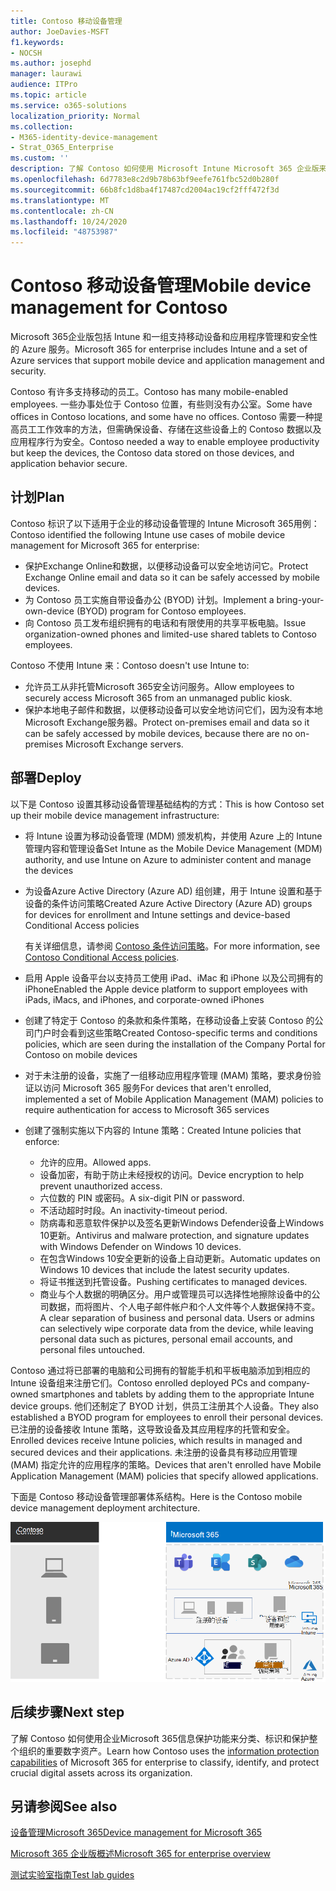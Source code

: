 ```yaml
---
title: Contoso 移动设备管理
author: JoeDavies-MSFT
f1.keywords:
- NOCSH
ms.author: josephd
manager: laurawi
audience: ITPro
ms.topic: article
ms.service: o365-solutions
localization_priority: Normal
ms.collection:
- M365-identity-device-management
- Strat_O365_Enterprise
ms.custom: ''
description: 了解 Contoso 如何使用 Microsoft Intune Microsoft 365 企业版来管理其设备以及在其上运行的应用。
ms.openlocfilehash: 6d7783e8c2d9b78b63bf9eefe761fbc52d0b280f
ms.sourcegitcommit: 66b8fc1d8ba4f17487cd2004ac19cf2fff472f3d
ms.translationtype: MT
ms.contentlocale: zh-CN
ms.lasthandoff: 10/24/2020
ms.locfileid: "48753987"
---
```

# <a name="mobile-device-management-for-contoso"></a><span data-ttu-id="194f2-103">Contoso 移动设备管理</span><span class="sxs-lookup"><span data-stu-id="194f2-103">Mobile device management for Contoso</span></span>

<span data-ttu-id="194f2-104">Microsoft 365企业版包括 Intune 和一组支持移动设备和应用程序管理和安全性的 Azure 服务。</span><span class="sxs-lookup"><span data-stu-id="194f2-104">Microsoft 365 for enterprise includes Intune and a set of Azure services that support mobile device and application management and security.</span></span>

<span data-ttu-id="194f2-105">Contoso 有许多支持移动的员工。</span><span class="sxs-lookup"><span data-stu-id="194f2-105">Contoso has many mobile-enabled employees.</span></span> <span data-ttu-id="194f2-106">一些办事处位于 Contoso 位置，有些则没有办公室。</span><span class="sxs-lookup"><span data-stu-id="194f2-106">Some have offices in Contoso locations, and some have no offices.</span></span> <span data-ttu-id="194f2-107">Contoso 需要一种提高员工工作效率的方法，但需确保设备、存储在这些设备上的 Contoso 数据以及应用程序行为安全。</span><span class="sxs-lookup"><span data-stu-id="194f2-107">Contoso needed a way to enable employee productivity but keep the devices, the Contoso data stored on those devices, and application behavior secure.</span></span>

## <a name="plan"></a><span data-ttu-id="194f2-108">计划</span><span class="sxs-lookup"><span data-stu-id="194f2-108">Plan</span></span>

<span data-ttu-id="194f2-109">Contoso 标识了以下适用于企业的移动设备管理的 Intune Microsoft 365用例：</span><span class="sxs-lookup"><span data-stu-id="194f2-109">Contoso identified the following Intune use cases of mobile device management for Microsoft 365 for enterprise:</span></span>

- <span data-ttu-id="194f2-110">保护Exchange Online和数据，以便移动设备可以安全地访问它。</span><span class="sxs-lookup"><span data-stu-id="194f2-110">Protect Exchange Online email and data so it can be safely accessed by mobile devices.</span></span>
- <span data-ttu-id="194f2-111">为 Contoso 员工实施自带设备办公 (BYOD) 计划。</span><span class="sxs-lookup"><span data-stu-id="194f2-111">Implement a bring-your-own-device (BYOD) program for Contoso employees.</span></span>
- <span data-ttu-id="194f2-112">向 Contoso 员工发布组织拥有的电话和有限使用的共享平板电脑。</span><span class="sxs-lookup"><span data-stu-id="194f2-112">Issue organization-owned phones and limited-use shared tablets to Contoso employees.</span></span>

<span data-ttu-id="194f2-113">Contoso 不使用 Intune 来：</span><span class="sxs-lookup"><span data-stu-id="194f2-113">Contoso doesn't use Intune to:</span></span>

- <span data-ttu-id="194f2-114">允许员工从非托管Microsoft 365安全访问服务。</span><span class="sxs-lookup"><span data-stu-id="194f2-114">Allow employees to securely access Microsoft 365 from an unmanaged public kiosk.</span></span>
- <span data-ttu-id="194f2-115">保护本地电子邮件和数据，以便移动设备可以安全地访问它们，因为没有本地 Microsoft Exchange服务器。</span><span class="sxs-lookup"><span data-stu-id="194f2-115">Protect on-premises email and data so it can be safely accessed by mobile devices, because there are no on-premises Microsoft Exchange servers.</span></span>

## <a name="deploy"></a><span data-ttu-id="194f2-116">部署</span><span class="sxs-lookup"><span data-stu-id="194f2-116">Deploy</span></span>

<span data-ttu-id="194f2-117">以下是 Contoso 设置其移动设备管理基础结构的方式：</span><span class="sxs-lookup"><span data-stu-id="194f2-117">This is how Contoso set up their mobile device management infrastructure:</span></span>

- <span data-ttu-id="194f2-118">将 Intune 设置为移动设备管理 (MDM) 颁发机构，并使用 Azure 上的 Intune 管理内容和管理设备</span><span class="sxs-lookup"><span data-stu-id="194f2-118">Set Intune as the Mobile Device Management (MDM) authority, and use Intune on Azure to administer content and manage the devices</span></span>
- <span data-ttu-id="194f2-119">为设备Azure Active Directory (Azure AD) 组创建，用于 Intune 设置和基于设备的条件访问策略</span><span class="sxs-lookup"><span data-stu-id="194f2-119">Created Azure Active Directory (Azure AD) groups for devices for enrollment and Intune settings and device-based Conditional Access policies</span></span>

  <span data-ttu-id="194f2-120">有关详细信息，请参阅 [Contoso 条件访问策略](contoso-identity.md#conditional-access-policies-for-identity-and-device-access)。</span><span class="sxs-lookup"><span data-stu-id="194f2-120">For more information, see [Contoso Conditional Access policies](contoso-identity.md#conditional-access-policies-for-identity-and-device-access).</span></span>

- <span data-ttu-id="194f2-121">启用 Apple 设备平台以支持员工使用 iPad、iMac 和 iPhone 以及公司拥有的 iPhone</span><span class="sxs-lookup"><span data-stu-id="194f2-121">Enabled the Apple device platform to support employees with iPads, iMacs, and iPhones, and corporate-owned iPhones</span></span>
- <span data-ttu-id="194f2-122">创建了特定于 Contoso 的条款和条件策略，在移动设备上安装 Contoso 的公司门户时会看到这些策略</span><span class="sxs-lookup"><span data-stu-id="194f2-122">Created Contoso-specific terms and conditions policies, which are seen during the installation of the Company Portal for Contoso on mobile devices</span></span>
- <span data-ttu-id="194f2-123">对于未注册的设备，实施了一组移动应用程序管理 (MAM) 策略，要求身份验证以访问 Microsoft 365 服务</span><span class="sxs-lookup"><span data-stu-id="194f2-123">For devices that aren't enrolled, implemented a set of Mobile Application Management (MAM) policies to require authentication for access to Microsoft 365 services</span></span>
- <span data-ttu-id="194f2-124">创建了强制实施以下内容的 Intune 策略：</span><span class="sxs-lookup"><span data-stu-id="194f2-124">Created Intune policies that enforce:</span></span>
  - <span data-ttu-id="194f2-125">允许的应用。</span><span class="sxs-lookup"><span data-stu-id="194f2-125">Allowed apps.</span></span>
  - <span data-ttu-id="194f2-126">设备加密，有助于防止未经授权的访问。</span><span class="sxs-lookup"><span data-stu-id="194f2-126">Device encryption to help prevent unauthorized access.</span></span>
  - <span data-ttu-id="194f2-127">六位数的 PIN 或密码。</span><span class="sxs-lookup"><span data-stu-id="194f2-127">A six-digit PIN or password.</span></span>
  - <span data-ttu-id="194f2-128">不活动超时时段。</span><span class="sxs-lookup"><span data-stu-id="194f2-128">An inactivity-timeout period.</span></span>
  - <span data-ttu-id="194f2-129">防病毒和恶意软件保护以及签名更新Windows Defender设备上Windows 10更新。</span><span class="sxs-lookup"><span data-stu-id="194f2-129">Antivirus and malware protection, and signature updates with Windows Defender on Windows 10 devices.</span></span>
  - <span data-ttu-id="194f2-130">在包含Windows 10安全更新的设备上自动更新。</span><span class="sxs-lookup"><span data-stu-id="194f2-130">Automatic updates on Windows 10 devices that include the latest security updates.</span></span>
  - <span data-ttu-id="194f2-131">将证书推送到托管设备。</span><span class="sxs-lookup"><span data-stu-id="194f2-131">Pushing certificates to managed devices.</span></span>
  - <span data-ttu-id="194f2-p102">商业与个人数据的明确区分。用户或管理员可以选择性地擦除设备中的公司数据，而将图片、个人电子邮件帐户和个人文件等个人数据保持不变。</span><span class="sxs-lookup"><span data-stu-id="194f2-p102">A clear separation of business and personal data. Users or admins can selectively wipe corporate data from the device, while leaving personal data such as pictures, personal email accounts, and personal files untouched.</span></span>

<span data-ttu-id="194f2-134">Contoso 通过将已部署的电脑和公司拥有的智能手机和平板电脑添加到相应的 Intune 设备组来注册它们。</span><span class="sxs-lookup"><span data-stu-id="194f2-134">Contoso enrolled deployed PCs and company-owned smartphones and tablets by adding them to the appropriate Intune device groups.</span></span> <span data-ttu-id="194f2-135">他们还制定了 BYOD 计划，供员工注册其个人设备。</span><span class="sxs-lookup"><span data-stu-id="194f2-135">They also established a BYOD program for employees to enroll their personal devices.</span></span> <span data-ttu-id="194f2-136">已注册的设备接收 Intune 策略，这导致设备及其应用程序的托管和安全。</span><span class="sxs-lookup"><span data-stu-id="194f2-136">Enrolled devices receive Intune policies, which results in managed and secured devices and their applications.</span></span> <span data-ttu-id="194f2-137">未注册的设备具有移动应用管理 (MAM) 指定允许的应用程序的策略。</span><span class="sxs-lookup"><span data-stu-id="194f2-137">Devices that aren't enrolled have Mobile Application Management (MAM) policies that specify allowed applications.</span></span>

<span data-ttu-id="194f2-138">下面是 Contoso 移动设备管理部署体系结构。</span><span class="sxs-lookup"><span data-stu-id="194f2-138">Here is the Contoso mobile device management deployment architecture.</span></span>

![Contoso 移动设备管理部署基础结构](../media/contoso-mdm/contoso-mdm-fig1.png)

## <a name="next-step"></a><span data-ttu-id="194f2-140">后续步骤</span><span class="sxs-lookup"><span data-stu-id="194f2-140">Next step</span></span>

<span data-ttu-id="194f2-141">了解 Contoso 如何使用[](contoso-info-protect.md)企业Microsoft 365信息保护功能来分类、标识和保护整个组织的重要数字资产。</span><span class="sxs-lookup"><span data-stu-id="194f2-141">Learn how Contoso uses the [information protection capabilities](contoso-info-protect.md) of Microsoft 365 for enterprise to classify, identify, and protect crucial digital assets across its organization.</span></span>

## <a name="see-also"></a><span data-ttu-id="194f2-142">另请参阅</span><span class="sxs-lookup"><span data-stu-id="194f2-142">See also</span></span>

[<span data-ttu-id="194f2-143">设备管理Microsoft 365</span><span class="sxs-lookup"><span data-stu-id="194f2-143">Device management for Microsoft 365</span></span>](device-management-roadmap-microsoft-365.md)

[<span data-ttu-id="194f2-144">Microsoft 365 企业版概述</span><span class="sxs-lookup"><span data-stu-id="194f2-144">Microsoft 365 for enterprise overview</span></span>](microsoft-365-overview.md)

[<span data-ttu-id="194f2-145">测试实验室指南</span><span class="sxs-lookup"><span data-stu-id="194f2-145">Test lab guides</span></span>](m365-enterprise-test-lab-guides.md)

